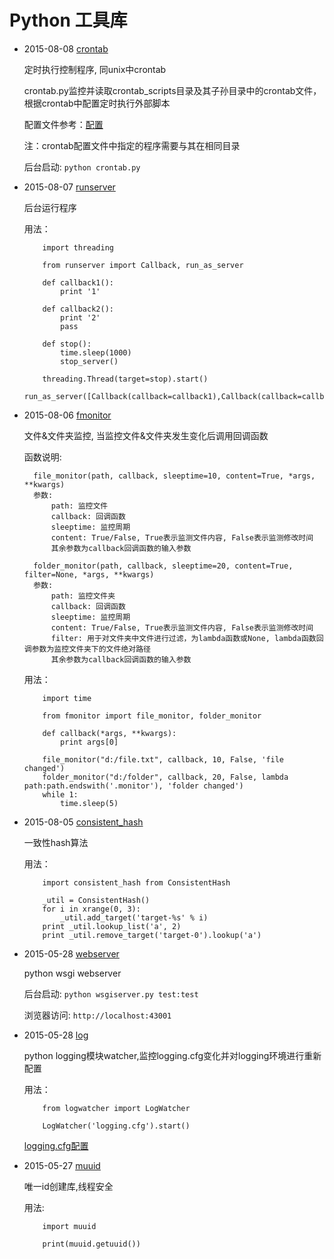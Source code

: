 # Python 工具库 #

+ 2015-08-08 [crontab](https://github.com/imsilence/packages/blob/master/python/crontab.py)

    定时执行控制程序, 同unix中crontab

    crontab.py监控并读取crontab_scripts目录及其子孙目录中的crontab文件，根据crontab中配置定时执行外部脚本

    配置文件参考：[配置](https://github.com/imsilence/packages/blob/master/python/crontab_scripts/crontab)

    注：crontab配置文件中指定的程序需要与其在相同目录

    后台启动: `python crontab.py`

+ 2015-08-07 [runserver](https://github.com/imsilence/packages/blob/master/python/runserver.py)

    后台运行程序

    用法：
    ```
        import threading

        from runserver import Callback, run_as_server

        def callback1():
            print '1'
            
        def callback2():
            print '2'
            pass
            
        def stop():
            time.sleep(1000)
            stop_server()
            
        threading.Thread(target=stop).start()
        run_as_server([Callback(callback=callback1),Callback(callback=callback2)])
    ```

+ 2015-08-06 [fmonitor](https://github.com/imsilence/packages/blob/master/python/fmonitor.py)

    文件&文件夹监控, 当监控文件&文件夹发生变化后调用回调函数

    函数说明:

        file_monitor(path, callback, sleeptime=10, content=True, *args, **kwargs)
        参数:
            path: 监控文件
            callback: 回调函数
            sleeptime: 监控周期
            content: True/False, True表示监测文件内容, False表示监测修改时间
            其余参数为callback回调函数的输入参数

        folder_monitor(path, callback, sleeptime=20, content=True, filter=None, *args, **kwargs)
        参数:
            path: 监控文件夹
            callback: 回调函数
            sleeptime: 监控周期
            content: True/False, True表示监测文件内容, False表示监测修改时间
            filter: 用于对文件夹中文件进行过滤，为lambda函数或None, lambda函数回调参数为监控文件夹下的文件绝对路径
            其余参数为callback回调函数的输入参数


    用法：
    ```
        import time

        from fmonitor import file_monitor, folder_monitor
        
        def callback(*args, **kwargs):
            print args[0]

        file_monitor("d:/file.txt", callback, 10, False, 'file changed')
        folder_monitor("d:/folder", callback, 20, False, lambda path:path.endswith('.monitor'), 'folder changed')
        while 1:
            time.sleep(5)
    ```

+ 2015-08-05 [consistent_hash](https://github.com/imsilence/packages/blob/master/python/consistent_hash.py)

    一致性hash算法

    用法：
    ```
        import consistent_hash from ConsistentHash

        _util = ConsistentHash()
        for i in xrange(0, 3):
            _util.add_target('target-%s' % i)
        print _util.lookup_list('a', 2)
        print _util.remove_target('target-0').lookup('a')
    ```

   
+ 2015-05-28 [webserver](https://github.com/imsilence/packages/blob/master/python/webserver)

    python wsgi webserver

    后台启动: `python wsgiserver.py test:test`

    浏览器访问: `http://localhost:43001`

+ 2015-05-28 [log](https://github.com/imsilence/packages/blob/master/python/log)

    python logging模块watcher,监控logging.cfg变化并对logging环境进行重新配置 

    用法：
    ```
        from logwatcher import LogWatcher

        LogWatcher('logging.cfg').start()
    ```
    [logging.cfg配置](https://github.com/imsilence/blogs/blob/master/python/python_logging.md)

+ 2015-05-27 [muuid](https://github.com/imsilence/packages/blob/master/python/muuid.py)

    唯一id创建库,线程安全

    用法:
    ```
        import muuid

        print(muuid.getuuid())
    ```
